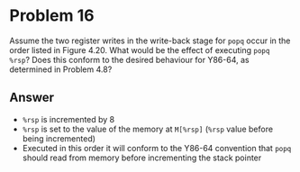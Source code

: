 # Problem 16

Assume the two register writes in the write-back stage for `popq` occur in the order
listed in Figure 4.20. What would be the effect of executing `popq %rsp`? Does this
conform to the desired behaviour for Y86-64, as determined in Problem 4.8?

## Answer

- `%rsp` is incremented by 8
- `%rsp` is set to the value of the memory at `M[%rsp]` (`%rsp` value before being incremented)
- Executed in this order it will conform to the Y86-64 convention that `popq` should read from memory before incrementing the stack pointer
